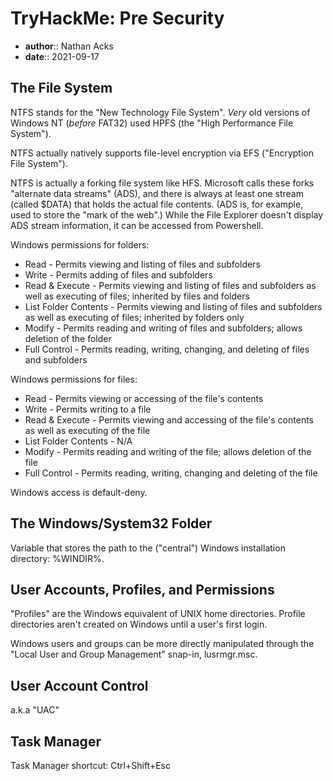 # TryHackMe: Pre Security

* **author**:: Nathan Acks
* **date**:: 2021-09-17

## The File System

NTFS stands for the "New Technology File System". *Very* old versions of Windows NT (*before* FAT32) used HPFS (the "High Performance File System").

NTFS actually natively supports file-level encryption via EFS ("Encryption File System").

NTFS is actually a forking file system like HFS. Microsoft calls these forks "alternate data streams" (ADS), and there is always at least one stream (called $DATA) that holds the actual file contents. (ADS is, for example, used to store the "mark of the web".) While the File Explorer doesn't display ADS stream information, it can be accessed from Powershell.

Windows permissions for folders:

* Read - Permits viewing and listing of files and subfolders
* Write - Permits adding of files and subfolders
* Read & Execute - Permits viewing and listing of files and subfolders as well as executing of files; inherited by files and folders
* List Folder Contents - Permits viewing and listing of files and subfolders as well as executing of files; inherited by folders only
* Modify - Permits reading and writing of files and subfolders; allows deletion of the folder
* Full Control - Permits reading, writing, changing, and deleting of files and subfolders

Windows permissions for files:

* Read - Permits viewing or accessing of the file's contents
* Write - Permits writing to a file
* Read & Execute - Permits viewing and accessing of the file's contents as well as executing of the file
* List Folder Contents - N/A
* Modify - Permits reading and writing of the file; allows deletion of the file
* Full Control - Permits reading, writing, changing and deleting of the file

Windows access is default-deny.

## The Windows/System32 Folder

Variable that stores the path to the ("central") Windows installation directory: %WINDIR%.

## User Accounts, Profiles, and Permissions

"Profiles" are the Windows equivalent of UNIX home directories. Profile directories aren't created on Windows until a user's first login.

Windows users and groups can be more directly manipulated through the "Local User and Group Management" snap-in, lusrmgr.msc.

## User Account Control

a.k.a "UAC"

## Task Manager

Task Manager shortcut: Ctrl+Shift+Esc
